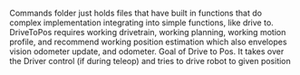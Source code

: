 Commands folder just holds files that have built in functions that do complex implementation
integrating into simple functions, like drive to. DriveToPos requires working drivetrain, 
working planning, working motion profile, and recommend working position estimation which 
also envelopes vision odometer update, and odometer. 
Goal of Drive to Pos. It takes over the Driver control (if during teleop) and tries to drive robot
to given position